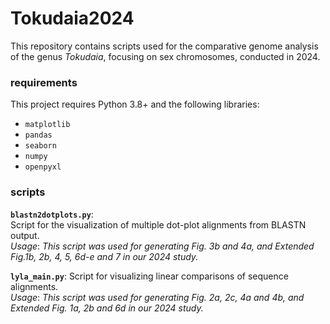 # Tokudaia2024
This repository contains scripts used for the comparative genome analysis of the genus *Tokudaia*, focusing on sex chromosomes, conducted in 2024.

### requirements
This project requires Python 3.8+ and the following libraries:
- `matplotlib`
- `pandas`
- `seaborn`
- `numpy`
- `openpyxl`

### scripts
**`blastn2dotplots.py`**:  
Script for the visualization of multiple dot-plot alignments from BLASTN output.  
*Usage*: *This script was used for generating Fig. 3b and 4a, and Extended Fig.1b, 2b, 4, 5, 6d-e and 7 in our 2024 study.*  

**`lyla_main.py`**: Script for visualizing linear comparisons of sequence alignments.  
*Usage*: *This script was used for generating Fig. 2a, 2c, 4a and 4b, and Extended Fig. 1a, 2b and 6d in our 2024 study.*  
